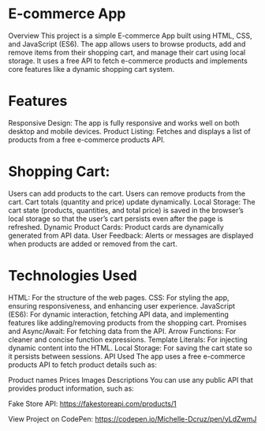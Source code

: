 # E-commerce App
Overview
This project is a simple E-commerce App built using HTML, CSS, and JavaScript (ES6). The app allows users to browse products, add and remove items from their shopping cart, and manage their cart using local storage. It uses a free API to fetch e-commerce products and implements core features like a dynamic shopping cart system.

# Features
Responsive Design: The app is fully responsive and works well on both desktop and mobile devices.
Product Listing: Fetches and displays a list of products from a free e-commerce products API.

# Shopping Cart:
Users can add products to the cart.
Users can remove products from the cart.
Cart totals (quantity and price) update dynamically.
Local Storage: The cart state (products, quantities, and total price) is saved in the browser’s local storage so that the user’s cart persists even after the page is refreshed.
Dynamic Product Cards: Product cards are dynamically generated from API data.
User Feedback: Alerts or messages are displayed when products are added or removed from the cart.


# Technologies Used
HTML: For the structure of the web pages.
CSS: For styling the app, ensuring responsiveness, and enhancing user experience.
JavaScript (ES6): For dynamic interaction, fetching API data, and implementing features like adding/removing products from the shopping cart.
Promises and Async/Await: For fetching data from the API.
Arrow Functions: For cleaner and concise function expressions.
Template Literals: For injecting dynamic content into the HTML.
Local Storage: For saving the cart state so it persists between sessions.
API Used
The app uses a free e-commerce products API to fetch product details such as:

Product names
Prices
Images
Descriptions
You can use any public API that provides product information, such as:

Fake Store API: https://fakestoreapi.com/products/1

View Project on CodePen: https://codepen.io/Michelle-Dcruz/pen/yLdZwmJ

